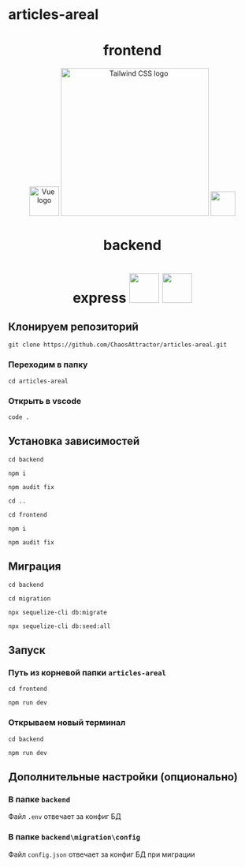 # articles-areal
<h1 align="center">frontend</h1>
<p align="center"><img width="60" src="https://v3.ru.vuejs.org/logo.png" alt="Vue logo"> <img width="300" src="https://raw.githubusercontent.com/tailwindlabs/tailwindcss/HEAD/.github/logo-dark.svg" alt="Tailwind CSS logo"> <img width="50" src="https://pinia.vuejs.org/logo.svg"></p>
<h1 align="center">backend</h1>
<h1 align="center">express <img width="60" src="https://sequelize.org/img/logo.svg"> <img width="60" src="https://www.postgresql.org/media/img/about/press/elephant.png"></h1>

## Клонируем репозиторий

```
git clone https://github.com/ChaosAttractor/articles-areal.git
```
### Переходим в папку
```
cd articles-areal
```

### Открыть в vscode
```
code .
```

## Установка зависимостей

```
cd backend
```

```
npm i
```
```
npm audit fix
```

```
cd ..
```

```
cd frontend
```

```
npm i
```
```
npm audit fix
```

## Миграция

```
cd backend
```

```
cd migration
```

```
npx sequelize-cli db:migrate
```

```
npx sequelize-cli db:seed:all
```

## Запуск
### Путь из корневой папки `articles-areal`
```
cd frontend
```

```
npm run dev
```
### Открываем новый терминал

```
cd backend
```

```
npm run dev
```

## Дополнительные настройки (опционально)

### В папке `backend`
 Файл `.env` отвечает за конфиг БД 

### В папке `backend\migration\config`
 Файл `config.json` отвечает за конфиг БД при миграции
